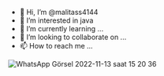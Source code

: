 - 👋 Hi, I’m @malitass4144
- 👀 I’m interested in java
- 🌱 I’m currently learning ...
- 💞️ I’m looking to collaborate on ...
- 📫 How to reach me ...

<!---
malitass4144/malitass4144 is a ✨ special ✨ repository because its `README.md` (this file) appears on your GitHub profile.
You can click the Preview link to take a look at your changes.
--->
![WhatsApp Görsel 2022-11-13 saat 15 20 36](https://user-images.githubusercontent.com/111273062/204155261-e2b761b3-3cb4-4eb3-ba68-e7251b7f7609.jpg)
